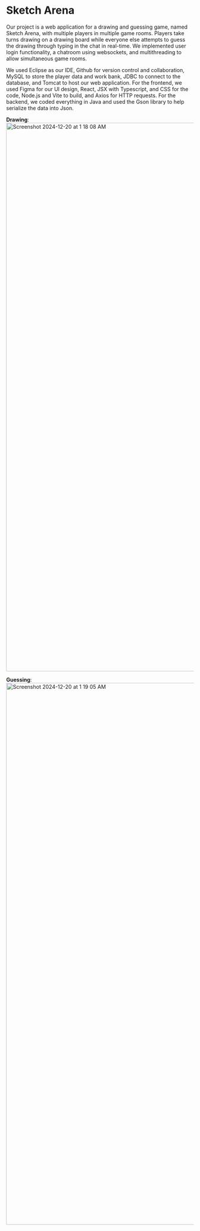 # Sketch Arena

Our project is a web application for a drawing and guessing game, named Sketch Arena, with multiple players in multiple game rooms. Players take turns drawing on a drawing board while everyone else attempts to guess the drawing through typing in the chat in real-time. We implemented user login functionality, a chatroom using websockets, and multithreading to allow simultaneous game rooms.

We used Eclipse as our IDE, Github for version control and collaboration, MySQL to store the player data and work bank, JDBC to connect to the database, and Tomcat to host our web application. For the frontend, we used Figma for our UI design, React, JSX with Typescript, and CSS for the code, Node.js and Vite to build, and Axios for HTTP requests. For the backend, we coded everything in Java and used the Gson library to help serialize the data into Json.

<strong>Drawing</strong>: 
<img width="1473" alt="Screenshot 2024-12-20 at 1 18 08 AM" src="https://github.com/user-attachments/assets/49722ce6-adee-4f9d-9853-0c720fd50d74" />

<strong>Guessing</strong>: 
<img width="1455" alt="Screenshot 2024-12-20 at 1 19 05 AM" src="https://github.com/user-attachments/assets/3634e087-56de-4b54-81c6-ce8cb8cdcec9" />

